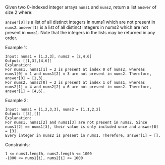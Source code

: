 Given two 0-indexed integer arrays `nums1` and `nums2`, return a list `answer` of size 2 where:

`answer[0]` is a list of all distinct integers in nums1 which are not present in `nums2`.
`answer[1]` is a list of all distinct integers in nums2 which are not present in `nums1`.
Note that the integers in the lists may be returned in any order.

 

Example 1:
```
Input: nums1 = [1,2,3], nums2 = [2,4,6]
Output: [[1,3],[4,6]]
Explanation:
For nums1, nums1[1] = 2 is present at index 0 of nums2, whereas nums1[0] = 1 and nums1[2] = 3 are not present in nums2. Therefore, answer[0] = [1,3].
For nums2, nums2[0] = 2 is present at index 1 of nums1, whereas nums2[1] = 4 and nums2[2] = 6 are not present in nums2. Therefore, answer[1] = [4,6].
```

Example 2:
```
Input: nums1 = [1,2,3,3], nums2 = [1,1,2,2]
Output: [[3],[]]
Explanation:
For nums1, nums1[2] and nums1[3] are not present in nums2. Since nums1[2] == nums1[3], their value is only included once and answer[0] = [3].
Every integer in nums2 is present in nums1. Therefore, answer[1] = [].
``` 

Constraints:
```
1 <= nums1.length, nums2.length <= 1000
-1000 <= nums1[i], nums2[i] <= 1000
```